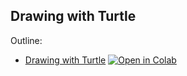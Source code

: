 ## Drawing with Turtle

Outline:
- [Drawing with Turtle](turtle.ipynb) [![Open in Colab](https://colab.research.google.com/assets/colab-badge.svg)](https://colab.research.google.com/github/marr75/wecodekc-scientific-computing/blob/main/2023/section-01/lab-03/turtle.ipynb)